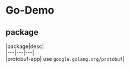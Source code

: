 # Go-Demo

## package

|package|desc|  
|---|---|---|  
|protobuf-app| use `google.golang.org/protobuf`|  
